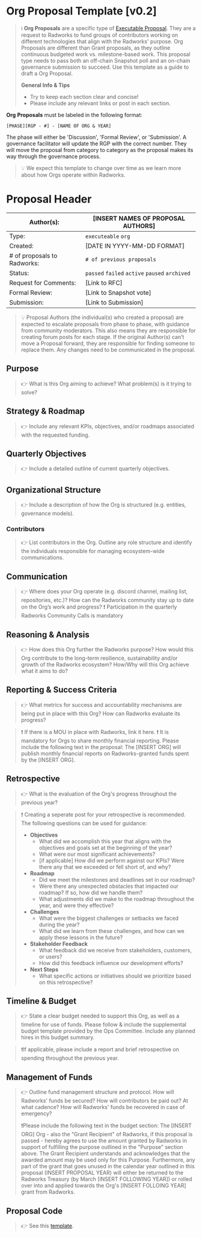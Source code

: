 # Org Proposal Template [v0.2]

> ℹ️ **Org Proposals** are a specific type of [Executable Proposal](/executable.md). They are a request to Radworks to fund groups of contributors working on different technologies that align with the Radworks' purpose. Org Proposals are different than Grant proposals, as they outline continuous budgeted work vs. milestone-based work. This proposal type needs to pass both an off-chain Snapshot poll and an on-chain governance submission to succeed. Use this template as a guide to draft a Org Proposal.
> 
> **General Info & Tips**
> - Try to keep each section clear and concise!
> - Please include any relevant links or post in each section.

**Org** **Proposals** must be labeled in the following format:

`[PHASE][RGP - #] - [NAME OF ORG & YEAR]`

The phase will either be 'Discussion', 'Formal Review', or 'Submission'. A governance facilitator will update the RGP with the correct number. They will move the proposal from category to category as the proposal makes its way through the governance process.


>💡 We expect this template to change over time as we learn more about how Orgs operate within Radworks.

# Proposal Header

| Author(s): | [INSERT NAMES OF PROPOSAL AUTHORS] |
| --- | --- |
| Type: | `executeable` `org` |
| Created: | [DATE IN YYYY-MM-DD FORMAT] |
| # of proposals to Radworks: |  `# of previous proposals`
| Status: | `passed` `failed` `active` `paused` `archived` |
| Request for Comments: | [Link to RFC] |
| Formal Review: | [Link to Snapshot vote] |
| Submission: | [Link to Submission]  |


> 💡 Proposal Authors (the individual(s) who created a proposal) are expected to escalate proposals from phase to phase, with guidance from community moderators. This also means they are responsible for creating forum posts for each stage. If the original Author(s) can’t move a Proposal forward, they are responsible for finding someone to replace them. Any changes need to be communicated in the proposal.

## **Purpose**
> 👉 What is this Org aiming to achieve? What problem(s) is it trying to solve?

## Strategy & Roadmap
> 👉 Include any relevant KPIs, objectives, and/or roadmaps associated with the requested funding.

## Quarterly Objectives
> 👉 Include a detailed outline of current quarterly objectives.

## Organizational Structure
> 👉 Include a description of how the Org is structured (e.g. entities, governance models).

### Contributors

> 👉 List contributors in the Org. Outline any role structure and identify the individuals responsible for managing ecosystem-wide communications.

## Communication

> 👉 Where does your Org operate (e.g. discord channel, mailing list, repositories, etc.)? How can the Radworks community stay up to date on the Org’s work and progress?
> ❗️ Participation in the quarterly Radworks Community Calls is mandatory

## ****Reasoning & Analysis****

>👉 How does this Org further the Radworks purpose? How would this Org contribute to the long-term resilience, sustainability and/or growth of the Radworks ecosystem? How/Why will this Org achieve what it aims to do? 

## **Reporting & Success Criteria**
>👉 What metrics for success and accountability mechanisms are being put in place with this Org? How can Radworks evaluate its progress? 

> ❗️ If there is a MOU in place with Radworks, link it here.
> ❗️ It is mandatory for Orgs to share monthly financial reporting. Please include the following text in the proposal: The [INSERT ORG] will publish monthly financial reports on Radworks-granted funds spent by the [INSERT ORG].

## Retrospective
>👉 What is the evaluation of the Org's progress throughout the previous year?

> ❗️ Creating a seperate post for your retrospective is recommended. The following questions can be used for guidance:
> * **Objectives**
>   * What did we accomplish this year that aligns with the objectives and goals set at the beginning of the year?
>   * What were our most significant achievements?
>   * [if applicable] How did we perform against our KPIs? Were there any that we exceeded or fell short of, and why?
> * **Roadmap** 
>   * Did we meet the milestones and deadlines set in our roadmap? 
>   * Were there any unexpected obstacles that impacted our roadmap? If so, how did we handle them?
>   * What adjustments did we make to the roadmap throughout the year, and were they effective?
> * **Challenges**
>   * What were the biggest challenges or setbacks we faced during the year?
>   * What did we learn from these challenges, and how can we apply these lessons in the future?
> * **Stakeholder Feedback**
>   * What feedback did we receive from stakeholders, customers, or users?
>   * How did this feedback influence our development efforts?
> * **Next Steps**
>   *  What specific actions or initiatives should we prioritize based on this retrospective?


## Timeline & Budget
>👉 State a clear budget needed to support this Org, as well as a timeline for use of funds. Please follow & include the supplemental budget template provided by the Ops Committee. Include any planned hires in this budget summary.

>❗️If applicable, please include a report and brief retrospective on spending throughout the previous year.

## Management of Funds
>👉 Outline fund management structure and protocol. How will Radworks' funds be secured? How will contributors be paid out? At what cadence? How will Radworks' funds be recovered in case of emergency?
>
>❗️Please include the following text in the budget section: The [INSERT ORG] Org - also the "Grant Recipient" of Radworks, if this proposal is passed - hereby agrees to use the amount granted by Radworks in support of fulfilling the purpose outlined in the "Purpose" section above. The Grant Recipient understands and acknowledges that the awarded amount may be used only for this Purpose. Furthermore, any part of the grant that goes unused in the calendar year outlined in this proposal (INSERT PROPOSAL YEAR) will either be returned to the Radworks Treasury (by March [INSERT FOLLOWING YEAR]) or rolled over into and applied towards the Org's [INSERT FOLLOING YEAR] grant from Radworks.

## Proposal Code

> 👉 See this [template](/templates/07-proposal-code-template.md).
